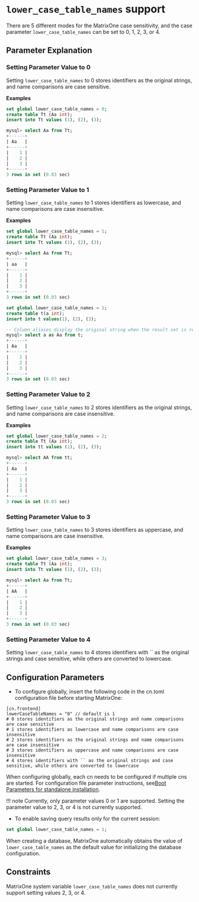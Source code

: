 # `lower_case_table_names` support

There are 5 different modes for the MatrixOne case sensitivity, and the case parameter `lower_case_table_names` can be set to 0, 1, 2, 3, or 4.

## Parameter Explanation

### Setting Parameter Value to 0

Setting `lower_case_table_names` to 0 stores identifiers as the original strings, and name comparisons are case sensitive.

**Examples**

```sql
set global lower_case_table_names = 0;
create table Tt (Aa int);
insert into Tt values (1), (2), (3);

mysql> select Aa from Tt;
+------+
| Aa   |
+------+
|    1 |
|    2 |
|    3 |
+------+
3 rows in set (0.03 sec)
```

### Setting Parameter Value to 1

Setting `lower_case_table_names` to 1 stores identifiers as lowercase, and name comparisons are case insensitive.

**Examples**

```sql
set global lower_case_table_names = 1;
create table Tt (Aa int);
insert into Tt values (1), (2), (3);

mysql> select Aa from Tt;
+------+
| aa   |
+------+
|    1 |
|    2 |
|    3 |
+------+
3 rows in set (0.03 sec)
```

```sql
set global lower_case_table_names = 1;
create table t(a int);
insert into t values(1), (2), (3);

-- Column aliases display the original string when the result set is returned, but name comparisons are case insensitive, as shown in the following example:
mysql> select a as Aa from t;
+------+
| Aa   |
+------+
|    1 |
|    2 |
|    3 |
+------+
3 rows in set (0.03 sec)
```

### Setting Parameter Value to 2

Setting `lower_case_table_names` to 2 stores identifiers as the original strings, and name comparisons are case insensitive.

**Examples**

```sql
set global lower_case_table_names = 2;
create table Tt (Aa int);
insert into tt values (1), (2), (3);

mysql> select AA from tt;
+------+
| Aa   |
+------+
|    1 |
|    2 |
|    3 |
+------+
3 rows in set (0.03 sec)
```

### Setting Parameter Value to 3

Setting `lower_case_table_names` to 3 stores identifiers as uppercase, and name comparisons are case insensitive.

**Examples**

```sql
set global lower_case_table_names = 3;
create table Tt (Aa int);
insert into Tt values (1), (2), (3);

mysql> select Aa from Tt;
+------+
| AA   |
+------+
|    1 |
|    2 |
|    3 |
+------+
3 rows in set (0.03 sec)
```

### Setting Parameter Value to 4

Setting `lower_case_table_names` to 4 stores identifiers with `` as the original strings and case sensitive, while others are converted to lowercase.

## Configuration Parameters

- To configure globally, insert the following code in the cn.toml configuration file before starting MatrixOne:

```
[cn.frontend]
lowerCaseTableNames = "0" // default is 1
# 0 stores identifiers as the original strings and name comparisons are case sensitive
# 1 stores identifiers as lowercase and name comparisons are case insensitive
# 2 stores identifiers as the original strings and name comparisons are case insensitive
# 3 stores identifiers as uppercase and name comparisons are case insensitive
# 4 stores identifiers with `` as the original strings and case sensitive, while others are converted to lowercase
```

When configuring globally, each cn needs to be configured if multiple cns are started. For configuration file parameter instructions, see[Boot Parameters for standalone installation](../../System-Parameters/configuration-settings.md).

!!! note
    Currently, only parameter values 0 or 1 are supported. Setting the parameter value to 2, 3, or 4 is not currently supported.

- To enable saving query results only for the current session:

```sql
set global lower_case_table_names = 1;
```

When creating a database, MatrixOne automatically obtains the value of `lower_case_table_names` as the default value for initializing the database configuration.

## **Constraints**

MatrixOne system variable `lower_case_table_names` does not currently support setting values 2, 3, or 4.
